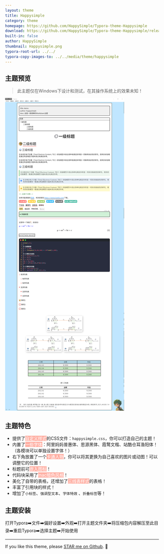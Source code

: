 ```yaml
---
layout: theme
title: Happysimple
category: theme
homepage: https://github.com/HappySimple/Typora-theme-Happysimple
download: https://github.com/HappySimple/Typora-theme-Happysimple/releases/tag/markdown
built-in: false
author: HappySimple
thumbnail: Happysimple.png
typora-root-url: ../../
typora-copy-images-to: ../../media/theme/happysimple
---
```




## 主题预览

> 此主题仅在Windows下设计和测试，在其操作系统上的效果未知！

![](/media/theme/happysimple/Happysimple_01.png)

## 主题特色

- 提供了<font style="color: #fff; background: #ffafa3;">自定义样式</font>的CSS文件：`happysimple.css`，你可以打造自己的主题！
- 内置了<font style="color: #fff; background: #ffafa3;">一些字体</font>：阿里妈妈普惠体、思源黑体、霞鹜文楷、站酷仓耳渔阳体！（各模块可以单独设置字体！）
- 右下角放置了一个<font style="color: #fff; background: #ffafa3;">卡通人物</font>，你可以将其更换为自己喜欢的图片或动图！可以调整它的位置！
- 标题前可<font style="color: #fff; background: #ffafa3;">嵌入图标</font>！
- 代码块采用了<font style="color: #fff; background: #ffafa3;">mac暗色风格</font>！
- 美化了自带的表格，还增加了<font style="color: #fff; background: #ffafa3;">三线表样式</font>的表格！
- 丰富了引用块的样式！
- 增加了`小标签`、`强调型文本`、`字体特效` 、`折叠标签`等！



## 主题安装

打开Typora➡️文件➡️偏好设置➡️外观➡️打开主题文件夹➡️将压缩包内容解压至此目录➡️重启Typora➡️选择主题➡️开始使用



---

If you like this theme, please [STAR me on Github](https://github.com/YiNNx/typora-theme-lapis). 🙌